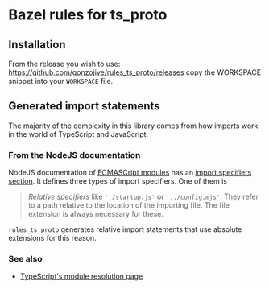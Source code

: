 # Bazel rules for ts_proto

## Installation

From the release you wish to use:
<https://github.com/gonzojive/rules_ts_proto/releases>
copy the WORKSPACE snippet into your `WORKSPACE` file.


## Generated import statements

The majority of the complexity in this library comes from how imports work in
the world of TypeScript and JavaScript.

### From the NodeJS documentation

NodeJS documentation of [ECMASCript modules](https://nodejs.org/api/esm.html)
has an [import specifiers
section](https://nodejs.org/api/esm.html#import-specifiers). It defines three
types of import specifiers. One of them is

> *Relative specifiers* like `'./startup.js'` or `'../config.mjs'`. They refer
> to a path relative to the location of the importing file. The file extension
> is always necessary for these.


`rules_ts_proto` generates relative import statements that use absolute
extensions for this reason.


### See also

* [TypeScript's module resolution
  page](https://www.typescriptlang.org/docs/handbook/module-resolution.html)

